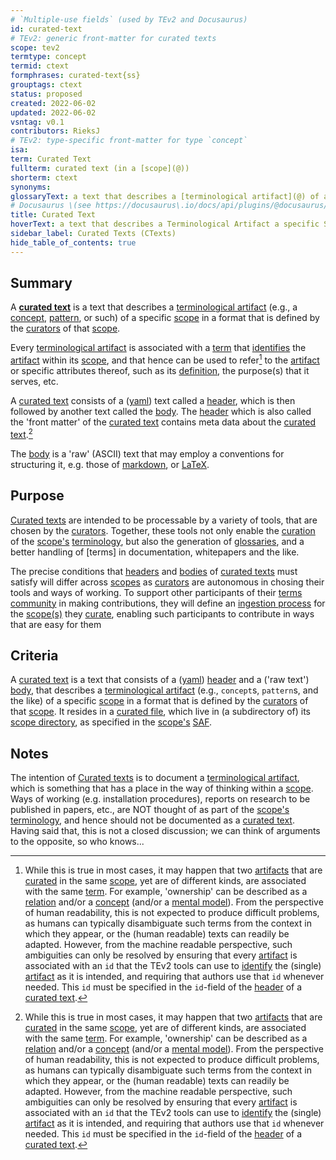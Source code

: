 ```yaml
---
# `Multiple-use fields` (used by TEv2 and Docusaurus)
id: curated-text
# TEv2: generic front-matter for curated texts
scope: tev2
termtype: concept
termid: ctext
formphrases: curated-text{ss}
grouptags: ctext
status: proposed
created: 2022-06-02
updated: 2022-06-02
vsntag: v0.1
contributors: RieksJ
# TEv2: type-specific front-matter for type `concept`
isa:
term: Curated Text
fullterm: curated text (in a [scope](@))
shorterm: ctext
synonyms:
glossaryText: a text that describes a [terminological artifact](@) of a specific [scope](@) in a format that is defined by the [curators](@) of that [scope](@)
# Docusaurus \(see https://docusaurus\.io/docs/api/plugins/@docusaurus/plugin-content-docs#markdown-front-matter\):
title: Curated Text
hoverText: a text that describes a Terminological Artifact a specific Scope in a format that is defined by the Curators of that Scope.
sidebar_label: Curated Texts (CTexts)
hide_table_of_contents: true
---
```




## Summary

A **[curated text](@)** is a text that describes a [terminological artifact](@) (e.g., a [concept](@), [pattern](@), or such) of a specific [scope](@) in a format that is defined by the [curators](@) of that [scope](@).

Every [terminological artifact](@) is associated with a [term](@) that [identifies](@) the [artifact](terminological-artifact@) within its [scope](@), and that hence can be used to refer[^1] to the [artifact](terminological-artifact@) or specific attributes thereof, such as its [definition](@), the purpose(s) that it serves, etc.

[^1]: While this is true in most cases, it may happen that two [artifacts](terminological-artifact@) that are [curated](@) in the same [scope](@), yet are of different kinds, are associated with the same [term](@). For example, 'ownership' can be described as a [relation](@) and/or a [concept](@) (and/or a [mental model](@)). From the perspective of human readability, this is not expected to produce difficult problems, as humans can typically disambiguate such terms from the context in which they appear, or the (human readable) texts can  readily be adapted. However, from the machine readable perspective, such ambiguities can only be resolved by ensuring that every [artifact](terminological-artifact@) is associated with an `id` that the TEv2 tools can use to [identify](@) the (single) [artifact](terminological-artifact@) as it is intended, and requiring that authors use that `id` whenever needed. This `id` must be specified in the `id`-field of the [header](@) of a [curated text](@).

A [curated text](@) consists of a ([yaml](https://yaml.org/spec/1.2.2/)) text called a [header](@), which is then followed by another text called the [body](@). The [header](@) which is also called the 'front matter' of the [curated text](@) contains meta data about the [curated text](@).[^1]

[^1]: This 'front matter' may also be used to contain data that *could* have been part of the [body](@), but for which it is more convenient to make it part of the 'front matter'.

The [body](@) is a 'raw' (ASCII) text that may employ a conventions for structuring it, e.g. those of [markdown](https://www.markdownguide.org/basic-syntax/), or [LaTeX](https://www.latex-project.org/help/documentation/usrguide.pdf).

## Purpose

[Curated texts](@) are intended to be processable by a variety of tools, that are chosen by the [curators](@). Together, these tools not only enable the [curation](@) of the [scope's](@) [terminology](@), but also the generation of [glossaries](@), and a better handling of [terms] in documentation, whitepapers and the like.

The precise conditions that [headers](@) and [bodies](@) of [curated texts](@) must satisfy will differ across [scopes](@) as [curators](@) are autonomous in chosing their tools and ways of working. To support other participants of their [terms community](@) in making contributions, they will define an [ingestion process](@) for the [scope(s)](@) they [curate](@), enabling such participants to contribute in ways that are easy for them

## Criteria

A [curated text](@) is a text that consists of a ([yaml](https://yaml.org/spec/1.2.2/)) [header](@) and a ('raw text') [body](@), that describes a [terminological artifact](@) (e.g., `concept`s, `pattern`s, and the like) of a specific [scope](@) in a format that is defined by the [curators](@) of that [scope](@). It resides in a [curated file](@), which live in (a subdirectory of) its [scope directory](@), as specified in the [scope's](@) [SAF](@).

## Notes

The intention of [Curated texts](@) is to document a [terminological artifact](@), which is something that has a place in the way of thinking within a [scope](@). Ways of working (e.g. installation procedures), reports on research to be published in papers, etc., are NOT thought of as part of the [scope's](@) [terminology](@), and hence should not be documented as a [curated text](@). Having said that, this is not a closed discussion; we can think of arguments to the opposite, so who knows...